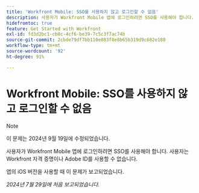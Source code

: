 ```yaml
---
title: 'Workfront Mobile: SSO를 사용하지 않고 로그인할 수 없음'
description: 사용자가 Workfront Mobile 앱에 로그인하려면 SSO를 사용해야 합니다. 사용자는 Workfront 자격 증명이나 Adobe ID를 사용할 수 없습니다.
hidefromtoc: true
feature: Get Started with Workfront
exl-id: fd3d2bc1-cb0c-4cf6-be39-7c5c3f7ac74b
source-git-commit: 2cbde79df7bb110e083f8e8b65b319d9c682e188
workflow-type: tm+mt
source-wordcount: '92'
ht-degree: 91%

---
```


# Workfront Mobile: SSO를 사용하지 않고 로그인할 수 없음

>[!NOTE]
>
>이 문제는 2024년 9월 19일에 수정되었습니다.

사용자가 Workfront Mobile 앱에 로그인하려면 SSO를 사용해야 합니다. 사용자는 Workfront 자격 증명이나 Adobe ID를 사용할 수 없습니다.

앱의 iOS 버전을 사용할 때 이 문제가 보고되었습니다.

_2024년 7월 29일에 처음 보고되었습니다._
